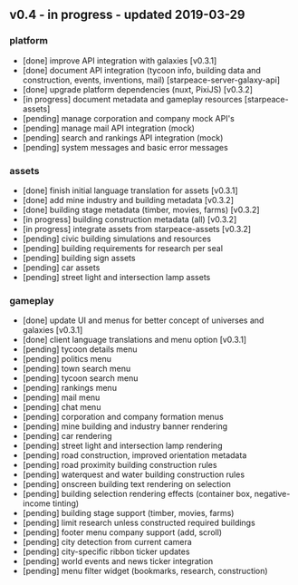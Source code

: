 
## v0.4 - in progress - updated 2019-03-29
### platform
* [done] improve API integration with galaxies [v0.3.1]
* [done] document API integration (tycoon info, building data and construction, events, inventions, mail) [starpeace-server-galaxy-api]
* [done] upgrade platform dependencies (nuxt, PixiJS) [v0.3.2]
* [in progress] document metadata and gameplay resources [starpeace-assets]
* [pending] manage corporation and company mock API's
* [pending] manage mail API integration (mock)
* [pending] search and rankings API integration (mock)
* [pending] system messages and basic error messages

### assets
* [done] finish initial language translation for assets [v0.3.1]
* [done] add mine industry and building metadata [v0.3.2]
* [done] building stage metadata (timber, movies, farms) [v0.3.2]
* [in progress] building construction metadata (all) [v0.3.2]
* [in progress] integrate assets from starpeace-assets [v0.3.2]
* [pending] civic building simulations and resources
* [pending] building requirements for research per seal
* [pending] building sign assets
* [pending] car assets
* [pending] street light and intersection lamp assets

### gameplay
* [done] update UI and menus for better concept of universes and galaxies [v0.3.1]
* [done] client language translations and menu option [v0.3.1]
* [pending] tycoon details menu
* [pending] politics menu
* [pending] town search menu
* [pending] tycoon search menu
* [pending] rankings menu
* [pending] mail menu
* [pending] chat menu
* [pending] corporation and company formation menus
* [pending] mine building and industry banner rendering
* [pending] car rendering
* [pending] street light and intersection lamp rendering
* [pending] road construction, improved orientation metadata
* [pending] road proximity building construction rules
* [pending] waterquest and water building construction rules
* [pending] onscreen building text rendering on selection
* [pending] building selection rendering effects (container box, negative-income tinting)
* [pending] building stage support (timber, movies, farms)
* [pending] limit research unless constructed required buildings
* [pending] footer menu company support (add, scroll)
* [pending] city detection from current camera
* [pending] city-specific ribbon ticker updates
* [pending] world events and news ticker integration
* [pending] menu filter widget (bookmarks, research, construction)
